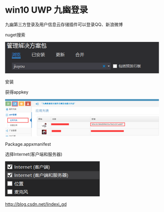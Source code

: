 # win10 UWP 九幽登录

九幽第三方登录及用户信息云存储插件可以登录QQ、新浪微博

<!--more-->

nuget搜索

![这里写图片描述](image/201611817115381.png)

安装

获得appkey

![这里写图片描述](image/201611817136114.png)

Package.appxmanifest

选择Internet(客户端和服务器)

![这里写图片描述](image/201611817148674.png)

http://blog.csdn.net/lindexi_gd


